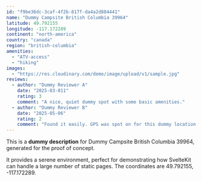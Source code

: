 ```yaml
---
id: "f9be36dc-3caf-4f2b-817f-da4a2d884441"
name: "Dummy Campsite British Columbia 39964"
latitude: 49.792155
longitude: -117.172289
continent: "north-america"
country: "canada"
region: "british-columbia"
amenities:
  - "ATV-access"
  - "hiking"
images:
  - "https://res.cloudinary.com/demo/image/upload/v1/sample.jpg"
reviews:
  - author: "Dummy Reviewer A"
    date: "2025-03-011"
    rating: 3
    comment: "A nice, quiet dummy spot with some basic amenities."
  - author: "Dummy Reviewer B"
    date: "2025-05-06"
    rating: 2
    comment: "Found it easily. GPS was spot on for this dummy location."
---
```


This is a **dummy description** for Dummy Campsite British Columbia 39964, generated for the proof of concept.

It provides a serene environment, perfect for demonstrating how SvelteKit can handle a large number of static pages. The coordinates are 49.792155, -117.172289.
